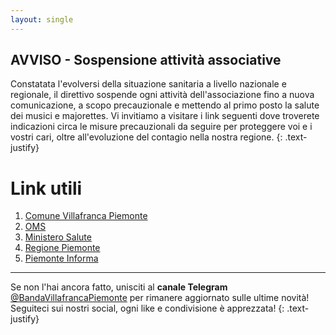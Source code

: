```yaml
---
layout: single
---
```


## AVVISO - Sospensione attività associative

Constatata l'evolversi della situazione sanitaria a livello nazionale e regionale, il direttivo sospende ogni attività dell'associazione fino a nuova comunicazione, a scopo precauzionale e mettendo al primo posto la salute dei musici e majorettes. 
Vi invitiamo a visitare i link seguenti dove troverete indicazioni circa le misure precauzionali da seguire per proteggere voi e i vostri cari, oltre all'evoluzione del contagio nella nostra regione.
{: .text-justify}

# Link utili

1. [Comune Villafranca Piemonte](https://www.comune.villafrancapiemonte.to.it/archivio/news/Coronavirus--Ordinanza-del-Ministero-della-Salute-e-della-Regione-Piemonte_1342.asp)
2. [OMS](https://www.who.int/emergencies/diseases/novel-coronavirus-2019/situation-reports/)
3. [Ministero Salute](http://www.salute.gov.it/nuovocoronavirus)
4. [Regione Piemonte](https://www.regione.piemonte.it/web/temi/sanita/coronavirus-gestione-della-situazione-piemonte)
5. [Piemonte Informa](https://www.regione.piemonte.it/web/pinforma/notizie/coronavirus-gli-aggiornamenti-dalla-regione-piemonte)

---

Se non l'hai ancora fatto, unisciti al **canale Telegram** [@BandaVillafrancaPiemonte](https://t.me/BandaVillafrancaPiemonte) per rimanere aggiornato sulle ultime novità! Seguiteci sui nostri social, ogni like e condivisione è apprezzata!
{: .text-justify}
